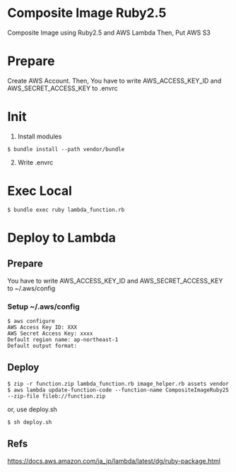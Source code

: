 # Composite Image Ruby2.5
Composite Image using Ruby2.5 and AWS Lambda
Then, Put AWS S3

# Prepare
Create AWS Account.
Then, You have to write AWS_ACCESS_KEY_ID and AWS_SECRET_ACCESS_KEY to .envrc

# Init
1. Install modules

```
$ bundle install --path vendor/bundle
```

2. Write .envrc

# Exec Local
```
$ bundle exec ruby lambda_function.rb
```

# Deploy to Lambda
## Prepare
You have to write AWS_ACCESS_KEY_ID and AWS_SECRET_ACCESS_KEY to ~/.aws/config
### Setup ~/.aws/config
```
$ aws configure
AWS Access Key ID: XXX
AWS Secret Access Key: xxxx
Default region name: ap-northeast-1
Default output format:
```

## Deploy
```
$ zip -r function.zip lambda_function.rb image_helper.rb assets vendor
$ aws lambda update-function-code --function-name CompositeImageRuby25 --zip-file fileb://function.zip
```

or, use deploy.sh
```
$ sh deploy.sh
```

## Refs
https://docs.aws.amazon.com/ja_jp/lambda/latest/dg/ruby-package.html

